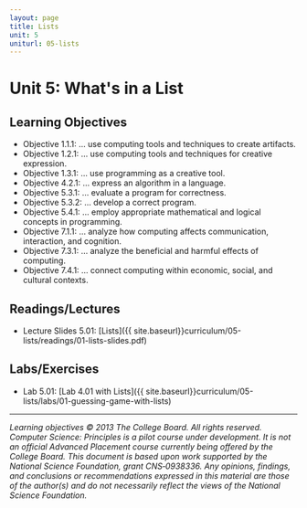 ```yaml
---
layout: page
title: Lists
unit: 5
uniturl: 05-lists
---
```



Unit 5: What's in a List
========================


Learning Objectives
-------------------
 * Objective 1.1.1: … use computing tools and techniques to create artifacts.
 * Objective 1.2.1: … use computing tools and techniques for creative expression.
 * Objective 1.3.1: … use programming as a creative tool.
 * Objective 4.2.1: … express an algorithm in a language.
 * Objective 5.3.1: … evaluate a program for correctness.
 * Objective 5.3.2: … develop a correct program.
 * Objective 5.4.1: … employ appropriate mathematical and logical concepts in programming.
 * Objective 7.1.1: … analyze how computing affects communication, interaction, and cognition.
 * Objective 7.3.1: … analyze the beneficial and harmful effects of computing.
 * Objective 7.4.1: … connect computing within economic, social, and cultural contexts.



Readings/Lectures
-----------------
 * Lecture Slides 5.01: [Lists]({{ site.baseurl}}curriculum/05-lists/readings/01-lists-slides.pdf)


Labs/Exercises
--------------
 * Lab 5.01: [Lab 4.01 with Lists]({{ site.baseurl}}curriculum/05-lists/labs/01-guessing-game-with-lists)

---
*Learning objectives © 2013 The College Board. All rights reserved. Computer Science: Principles is a pilot course under development. It is not an official Advanced Placement course currently being offered by the College Board. This document is based upon work supported by the National Science Foundation, grant CNS‐0938336. Any opinions, findings, and conclusions or recommendations expressed in this material are those of the author(s) and do not necessarily reflect the views of the National Science Foundation.*


